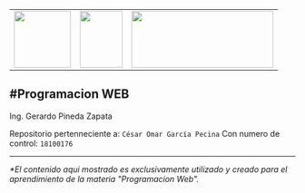 ||||
|---|---|---|
|<img src="https://lh3.googleusercontent.com/proxy/h-H6y57Wra4gBrkkcgziuh3d70sUao0WX8n0IwaH7SXCYkjSh6bocYUbT7WAs07j7Zy22rHX-YS-0E1rheKYUjAjkbbxBLdW1Lp2wFAe1HmQY4JS" width="100" height="100">|<img src="https://lh3.googleusercontent.com/proxy/PCz0nJDISO9v8oYv8k8gm1ZKmJsUdVIHG98kGv86z5W4G7GTMSDiyVovrQ-Cii3PiatVGyEjEcemnuit0HWeV8kVEhLrp26sW3o8eRuN04Y2EcQ" width="75" height="100">|<img src="https://agendadeldesarrollosocial.com/wp-content/uploads/2018/07/tecnm.png" width="250" height="100">|

#Programacion WEB
---

Ing. Gerardo Pineda Zapata

Repositorio pertenneciente a:
`César Omar García Pecina`
Con numero de control:
`18100176`

***
*\*El contenido aqui mostrado es exclusivamente utilizado y creado para el aprendimiento de la materia "Programacion Web".*

